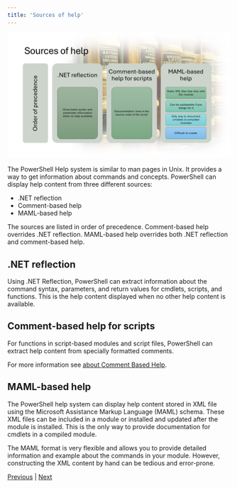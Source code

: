```yaml
---
title: 'Sources of help'
---
```


![Sources of help][03]

The PowerShell Help system is similar to man pages in Unix. It provides a way to get information
about commands and concepts. PowerShell can display help content from three different sources:

- .NET reflection
- Comment-based help
- MAML-based help

The sources are listed in order of precedence. Comment-based help overrides .NET reflection.
MAML-based help overrides both .NET reflection and comment-based help.

## .NET reflection

Using .NET Reflection, PowerShell can extract information about the command syntax, parameters, and
return values for cmdlets, scripts, and functions. This is the help content displayed when no other
help content is available.

## Comment-based help for scripts

For functions in script-based modules and script files, PowerShell can extract help content from
specially formatted comments.

For more information see [about Comment Based Help][01].

## MAML-based help

The PowerShell help system can display help content stored in XML file using the Microsoft
Assistance Markup Language (MAML) schema. These XML files can be included in a module or installed
and updated after the module is installed. This is the only way to provide documentation for cmdlets
in a compiled module.

The MAML format is very flexible and allows you to provide detailed information and example about
the commands in your module. However, constructing the XML content by hand can be tedious and
error-prone.


[Previous][02] | [Next][04]

<!-- link references -->
[01]: https://learn.microsoft.com/powershell/module/microsoft.powershell.core/about/about_comment_based_help
[02]: ../slide1
[03]: slide2.png
[04]: ../slide3
